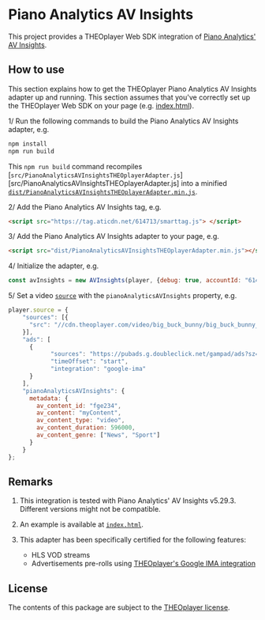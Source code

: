 # Piano Analytics AV Insights

This project provides a THEOplayer Web SDK integration of [Piano Analytics' AV Insights](https://developers.atinternet-solutions.com/as2-tagging-en/javascript-en/content-javascript-en/media-javascript-en/av-insights-javascript-en/).

## How to use

This section explains how to get the THEOplayer Piano Analytics AV Insights adapter up and running.
This section assumes that you've correctly set up the THEOplayer Web SDK on your page (e.g. [index.html](index.html)).

1/ Run the following commands to build the Piano Analytics AV Insights adapter, e.g.
```javascript
npm install
npm run build
```
This `npm run build` command recompiles [`src/PianoAnalyticsAVInsightsTHEOplayerAdapter.js`][src/PianoAnalyticsAVInsightsTHEOplayerAdapter.js] into a minified [`dist/PianoAnalyticsAVInsightsTHEOplayerAdapter.min.js`](dist/PianoAnalyticsAVInsightsTHEOplayerAdapter.min.js).

2/ Add the Piano Analytics AV Insights tag, e.g.
```html
<script src="https://tag.aticdn.net/614713/smarttag.js"> </script>
```

3/ Add the Piano Analytics AV Insights adapter to your page, e.g.
```html
<script src="dist/PianoAnalyticsAVInsightsTHEOplayerAdapter.min.js"></script>
```

4/ Initialize the adapter, e.g.
```javascript
const avInsights = new AVInsights(player, {debug: true, accountId: "614713"});
```

5/ Set a video [`source`](https://docs.theoplayer.com/api-reference/web/theoplayer.sourcedescription.md) with the `pianoAnalyticsAVInsights` property, e.g.
```javascript
player.source = {
    "sources": [{
      "src": "//cdn.theoplayer.com/video/big_buck_bunny/big_buck_bunny_metadata.m3u8"
    }],
    "ads": [
      {
            "sources": "https://pubads.g.doubleclick.net/gampad/ads?sz=640x480&iu=/124319096/external/single_ad_samples&ciu_szs=300x250&impl=s&gdfp_req=1&env=vp&output=vast&unviewed_position_start=1&cust_params=deployment%3Ddevsite%26sample_ct%3Dlinear&correlator=",
            "timeOffset": "start",
            "integration": "google-ima"
      }
    ],
    "pianoAnalyticsAVInsights": {
      metadata: {
        av_content_id: "fge234",
        av_content: "myContent",
        av_content_type: "video",
        av_content_duration: 596000,
        av_content_genre: ["News", "Sport"]
      }
    }
};
```

## Remarks

1. This integration is tested with Piano Analytics' AV Insights v5.29.3. Different versions might not be compatible.

2. An example is available at [`index.html`](index.html).

3. This adapter has been specifically certified for the following features:
    * HLS VOD streams
    * Advertisements pre-rolls using [THEOplayer's Google IMA integration](https://docs.theoplayer.com/how-to-guides/01-ads/10-google-ima.md/)

## License

The contents of this package are subject to the [THEOplayer license](https://www.theoplayer.com/terms).